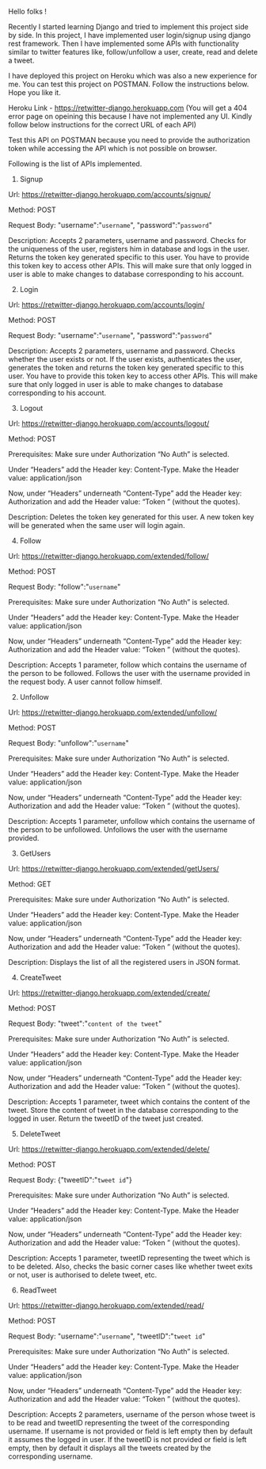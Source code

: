 Hello folks !

Recently I started learning Django and tried to implement this project side by side. In this project, I have implemented user login/signup using django rest framework. Then I have implemented some APIs with functionality similar to twitter features like, follow/unfollow a user, create, read and delete a tweet.

I have deployed this project on Heroku which was also a new experience for me. You can test this project on POSTMAN. Follow the instructions below. Hope you like it.

Heroku Link - https://retwitter-django.herokuapp.com (You will get a 404 error page on opeining this because I have not implemented any UI. Kindly follow below instructions for the correct URL of each API)

Test this API on POSTMAN because you need to provide the authorization token while accessing the API which is not possible on browser.

Following is the list of APIs implemented.

1. Signup

Url: https://retwitter-django.herokuapp.com/accounts/signup/

Method: POST

Request Body: "username":"`username`", "password":"`password`"

Description: Accepts 2 parameters, username and password. 
Checks for the uniqueness of the user, registers him in database and logs in the user. Returns the token key generated specific to this user. You have to provide this token key to access other APIs. This will make sure that only logged in user is able to make changes to database corresponding to his account.

2. Login

Url: https://retwitter-django.herokuapp.com/accounts/login/

Method: POST

Request Body: "username":"`username`", "password":"`password`"

Description: Accepts 2 parameters, username and password. Checks whether the user exists or not.
If the user exists, authenticates the user, generates the token and returns the token key generated specific to this user. You have to provide this token key to access other APIs. This will make sure that only logged in user is able to make changes to database corresponding to his account.

3. Logout

Url: https://retwitter-django.herokuapp.com/accounts/logout/

Method: POST

Prerequisites: Make sure under Authorization “No Auth” is selected.

Under “Headers” add the Header key: Content-Type. Make the Header value: application/json

Now, under “Headers” underneath “Content-Type” add the Header key: Authorization and add the Header value: “Token <token key>” (without the quotes).

Description: Deletes the token key generated for this user. A new token key will be generated when the same user will login again.


4. Follow

Url: https://retwitter-django.herokuapp.com/extended/follow/

Method: POST

Request Body: "follow":"`username`"

Prerequisites: Make sure under Authorization “No Auth” is selected.

Under “Headers” add the Header key: Content-Type. Make the Header value: application/json

Now, under “Headers” underneath “Content-Type” add the Header key: Authorization and add the Header value: “Token <token key>” (without the quotes).

Description: Accepts 1 parameter, follow which contains the username of the person to be followed. Follows the user with the username provided in the request body. A user cannot follow himself.

2. Unfollow

Url: https://retwitter-django.herokuapp.com/extended/unfollow/

Method: POST

Request Body: "unfollow":"`username`"

Prerequisites: Make sure under Authorization “No Auth” is selected.

Under “Headers” add the Header key: Content-Type. Make the Header value: application/json

Now, under “Headers” underneath “Content-Type” add the Header key: Authorization and add the Header value: “Token <token key>” (without the quotes).

Description: Accepts 1 parameter, unfollow which contains the username of the person to be unfollowed. Unfollows the user with the username provided.

3. GetUsers

Url: https://retwitter-django.herokuapp.com/extended/getUsers/

Method: GET

Prerequisites: Make sure under Authorization “No Auth” is selected.

Under “Headers” add the Header key: Content-Type. Make the Header value: application/json

Now, under “Headers” underneath “Content-Type” add the Header key: Authorization and add the Header value: “Token <token key>” (without the quotes).

Description: Displays the list of all the registered users in JSON format.

4. CreateTweet

Url: https://retwitter-django.herokuapp.com/extended/create/

Method: POST

Request Body: "tweet":"`content of the tweet`"

Prerequisites: Make sure under Authorization “No Auth” is selected.

Under “Headers” add the Header key: Content-Type. Make the Header value: application/json

Now, under “Headers” underneath “Content-Type” add the Header key: Authorization and add the Header value: “Token <token key>” (without the quotes).

Description: Accepts 1 parameter, tweet which contains the content of the tweet. Store the content of tweet in the database corresponding to the logged in user. Return the tweetID of the tweet just created.

5. DeleteTweet

Url: https://retwitter-django.herokuapp.com/extended/delete/

Method: POST

Request Body: {"tweetID":"`tweet id`"}

Prerequisites: Make sure under Authorization “No Auth” is selected.

Under “Headers” add the Header key: Content-Type. Make the Header value: application/json

Now, under “Headers” underneath “Content-Type” add the Header key: Authorization and add the Header value: “Token <token key>” (without the quotes).

Description: Accepts 1 parameter, tweetID representing the tweet which is to be deleted. Also, checks the basic corner cases like whether tweet exits or not, user is authorised to delete tweet, etc.

6. ReadTweet

Url: https://retwitter-django.herokuapp.com/extended/read/

Method: POST

Request Body: "username":"`username`", "tweetID":"`tweet id`"

Prerequisites: Make sure under Authorization “No Auth” is selected.

Under “Headers” add the Header key: Content-Type. Make the Header value: application/json

Now, under “Headers” underneath “Content-Type” add the Header key: Authorization and add the Header value: “Token <token key>” (without the quotes).

Description: Accepts 2 parameters, username of the person whose tweet is to be read and tweetID representing the tweet of the corresponding username. If username is not provided or field is left empty then by default it assumes the logged in user. If the tweetID is not provided or field is left empty, then by default it displays all the tweets created by the corresponding username.
